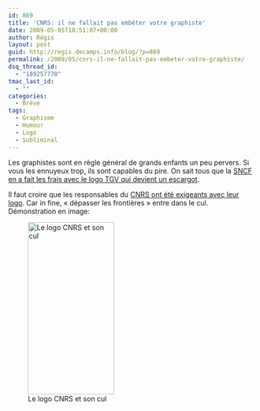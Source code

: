 ```yaml
---
id: 869
title: 'CNRS: il ne fallait pas embêter votre graphiste'
date: 2009-05-05T18:51:07+00:00
author: Régis
layout: post
guid: http://regis.decamps.info/blog/?p=869
permalink: /2009/05/cnrs-il-ne-fallait-pas-embeter-votre-graphiste/
dsq_thread_id:
  - "189257778"
tmac_last_id:
  - ""
categories:
  - Brève
tags:
  - Graphisme
  - Humour
  - Logo
  - Subliminal
---
```

Les graphistes sont en règle général de grands enfants un peu pervers. Si vous les ennuyeux trop, ils sont capables du pire. On sait tous que la [SNCF en a fait les frais avec le logo TGV qui devient un escargot](http://logos.over-blog.com/article-24785146-6.html).

Il faut croire que les responsables du [CNRS ont été exigeants avec leur logo](http://www.creads.org/blog/logos/un-nouveau-logo-pour-le-cnrs/). Car in fine, « dépasser les frontières » entre dans le cul. Démonstration en image:
  
<figure id="attachment_870" style="width: 175px" class="wp-caption alignnone"><img src="http://regis.decamps.info/blog/wp-content/uploads/2009/05/logo-cnrs-couleur-texte-175x350.png" alt="Le logo CNRS et son cul" title="logo-cnrs-couleur-texte" width="175" height="350" class="size-medium wp-image-870" srcset="http://regis.decamps.info/blog/wp-content/uploads/2009/05/logo-cnrs-couleur-texte-175x350.png 175w, http://regis.decamps.info/blog/wp-content/uploads/2009/05/logo-cnrs-couleur-texte-512x1024.png 512w, http://regis.decamps.info/blog/wp-content/uploads/2009/05/logo-cnrs-couleur-texte.png 709w" sizes="(max-width: 175px) 100vw, 175px" /><figcaption class="wp-caption-text">Le logo CNRS et son cul</figcaption></figure>